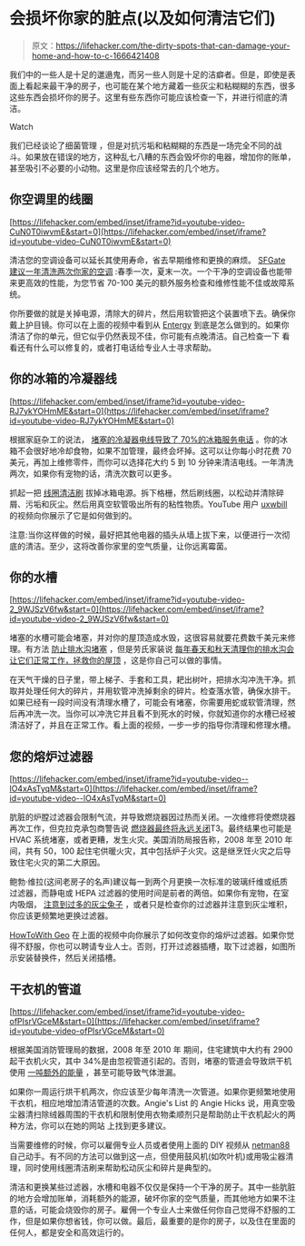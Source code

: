 # 会损坏你家的脏点(以及如何清洁它们)

> 原文：<https://lifehacker.com/the-dirty-spots-that-can-damage-your-home-and-how-to-c-1666421408>

我们中的一些人是十足的邋遢鬼，而另一些人则是十足的洁癖者。但是，即使是表面上看起来最干净的房子，也可能在某个地方藏着一些灰尘和粘糊糊的东西，很多这些东西会损坏你的房子。这里有些东西你可能应该检查一下，并进行彻底的清洁。

Watch

我们已经谈论了细菌管理 ，但是对抗污垢和粘糊糊的东西是一场完全不同的战斗。如果放在错误的地方，这种乱七八糟的东西会毁坏你的电器，增加你的账单，甚至吸引不必要的小动物。这里是你应该经常去的几个地方。

## 你空调里的线圈

 [https://lifehacker.com/embed/inset/iframe?id=youtube-video-CuN0T0iwvmE&start=0](https://lifehacker.com/embed/inset/iframe?id=youtube-video-CuN0T0iwvmE&start=0) 

清洁您的空调设备可以延长其使用寿命，省去早期维修和更换的麻烦。 [SFGate 建议一年清洗两次你家的空调](http://homeguides.sfgate.com/clean-outdoor-central-air-unit-20242.html) :春季一次，夏末一次。一个干净的空调设备也能带来更高效的性能，为您节省 70-100 美元的额外服务检查和维修性能不佳或故障系统。

你所要做的就是关掉电源，清除大的碎片，然后用软管把这个装置喷下去。确保你戴上护目镜。你可以在上面的视频中看到从 [Entergy](http://www.entergy.com/) 到底是怎么做到的。如果你清洁了你的单元，但它似乎仍然表现不佳，你可能有点晚清洁。自己检查一下 看看还有什么可以修复的，或者打电话给专业人士寻求帮助。

## 你的冰箱的冷凝器线

 [https://lifehacker.com/embed/inset/iframe?id=youtube-video-RJ7ykYOHmME&start=0](https://lifehacker.com/embed/inset/iframe?id=youtube-video-RJ7ykYOHmME&start=0) 

根据家庭杂工的说法， [堵塞的冷凝器电线导致了 70%的冰箱服务电话](http://www.familyhandyman.com/appliance-repair/refrigerator-repair/how-to-avoid-refrigerator-repairs/view-all) 。你的冰箱不会很好地冷却食物，如果不加管理，最终会坏掉。这可以让你每小时花费 70 美元，再加上维修零件，而你可以选择花大约 5 到 10 分钟来清洁电线。一年清洗两次，如果你有宠物的话，清洗次数可以更多。

抓起一把 [线圈清洁刷](http://www.amazon.com/Flexible-Dryer-Vent-Refrigerator-Brush/dp/B0046OEAHK?asc_campaign=InlineText&asc_refurl=https://lifehacker.com/the-dirty-spots-that-can-damage-your-home-and-how-to-c-1666421408&asc_source=&tag=kinjalifehackerlink-20) 拔掉冰箱电源。拆下格栅，然后刷线圈，以松动并清除碎屑、污垢和灰尘。然后用真空软管吸出所有的粘性物质。YouTube 用户 [uxwbill](https://www.youtube.com/channel/UC-qk91J4pvGetPvjU7vrT6A) 的视频向你展示了它是如何做到的。

注意:当你这样做的时候，最好把其他电器的插头从墙上拔下来，以便进行一次彻底的清洁。至少，这将改善你家里的空气质量，让你远离霉菌。

## 你的水槽

 [https://lifehacker.com/embed/inset/iframe?id=youtube-video-2_9WJSzV6fw&start=0](https://lifehacker.com/embed/inset/iframe?id=youtube-video-2_9WJSzV6fw&start=0) 

堵塞的水槽可能会堵塞，并对你的屋顶造成水毁，这很容易就要花费数千美元来修理。有方法 [防止排水沟堵塞](https://lifehacker.com/prevent-leaves-from-clogging-your-gutters-with-these-qu-1658709748) ，但是劳氏家装说 [每年春天和秋天清理你的排水沟会让它们正常工作，拯救你的屋顶](http://www.lowes.com/cd_Gutter+Cleaning+and+Repair_1394476291897_) ，这是你自己可以做的事情。

在天气干燥的日子里，带上梯子、手套和工具，耙出树叶，把排水沟冲洗干净。抓取并处理任何大的碎片，并用软管冲洗掉剩余的碎片。检查落水管，确保水排干。如果已经有一段时间没有清理水槽了，可能会有堵塞，你需要用蛇或软管清理，然后再冲洗一次。当你可以冲洗它并且看不到死水的时候，你就知道你的水槽已经被清洁好了，并且在正常工作。看上面的视频，一步一步的指导你清理和修理水槽。

## 您的熔炉过滤器

 [https://lifehacker.com/embed/inset/iframe?id=youtube-video--lO4xAsTyqM&start=0](https://lifehacker.com/embed/inset/iframe?id=youtube-video--lO4xAsTyqM&start=0) 

肮脏的炉膛过滤器会限制气流，并导致燃烧器因过热而关闭。一次维修将使燃烧器再次工作，但克拉克承包商警告说 [燃烧器最终将永远关闭](http://www.clarkecontractors.com/2011/10/importance-of-changing-your-furnace-filter/)T3。最终结果也可能是 HVAC 系统堵塞，或者更糟，发生火灾。美国消防局报告称，2008 年至 2010 年间，共有 50，100 起住宅供暖火灾，其中包括炉子火灾。这是继烹饪火灾之后导致住宅火灾的第二大原因。

鲍勃·维拉(这间老房子的名声)建议每一到两个月更换一次标准的玻璃纤维或纸质过滤器，而静电或 HEPA 过滤器的使用时间是前者的两倍。如果你有宠物，在室内吸烟， [注意到过多的灰尘兔子](https://lifehacker.com/make-your-home-dust-proof-5175243) ，或者只是检查你的过滤器并注意到灰尘堆积，你应该更频繁地更换过滤器。

[HowToWith Geo](https://www.youtube.com/channel/UC7vstLCUimxLJ5M5F0k_DQg) 在上面的视频中向你展示了如何改变你的熔炉过滤器。如果你觉得不舒服，你也可以聘请专业人士。否则，打开过滤器插槽，取下过滤器，如图所示安装替换件，然后关闭插槽。

## **干衣机的管道**

 [https://lifehacker.com/embed/inset/iframe?id=youtube-video-ofPIsrVGceM&start=0](https://lifehacker.com/embed/inset/iframe?id=youtube-video-ofPIsrVGceM&start=0) 

根据美国消防管理局的数据，2008 年至 2010 年 期间，住宅建筑中大约有 2900 起干衣机火灾，其中 34%是由忽视管道引起的。否则，堵塞的管道会导致烘干机使用 [一吨额外的能量](https://lifehacker.com/clean-dryer-ducts-to-improve-efficiency-and-save-money-5886277) ，甚至可能导致气体泄漏。

如果你一周运行烘干机两次，你应该至少每年清洗一次管道。如果你更频繁地使用干衣机，相应地增加清洁管道的次数。Angie's List 的 Angie Hicks 说，用真空吸尘器清扫除绒器周围的干衣机和限制使用衣物柔顺剂只是帮助防止干衣机起火的两种方法，你可以在她的网站 上找到更多建议。

当需要维修的时候，你可以雇佣专业人员或者使用上面的 DIY 视频从 [netman88](https://www.youtube.com/channel/UCHu7CEWtyw7oJo1saPCuVwg) 自己动手。有不同的方法可以做到这一点，但使用鼓风机(如吹叶机)或用吸尘器清理，同时使用线圈清洁刷来帮助松动灰尘和碎片是典型的。

清洁和更换某些过滤器，水槽和电器不仅仅是保持一个干净的房子。其中一些肮脏的地方会增加账单，消耗额外的能源，破坏你家的空气质量，而其他地方如果不注意的话，可能会烧毁你的房子。雇佣一个专业人士来做任何你自己觉得不舒服的工作，但是如果你想省钱，你可以做。最后，最重要的是你的房子，以及住在里面的任何人，都是安全和高效运行的。